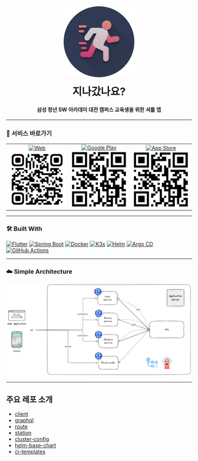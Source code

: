 
<h1 align="center">
  <a href="https://isitgone.site"><img src="/assets/isitgone.png" alt="Is It Gone?" width="192" style="margin-bottom: 10px"></a>
  <br>
  지나갔나요?
  <br>
</h1>

<h4 align="center">삼성 청년 SW 아카데미 대전 캠퍼스 교육생을 위한 셔틀 앱</h4>

---
### 🚀 서비스 바로가기

<table>
  <tr>
    <td align="center">
      <a href="https://isitgone.site">
        <img src="https://img.shields.io/badge/Web-Available-ad83d9?logo=google-chrome&logoColor=white" alt="Web" />
      </a>
      <br>
      <img src="/assets/qr-web.png" alt="Web QR" width="160" />
    </td>
    <td align="center">
      <a href="https://play.google.com/store/apps">
        <img src="https://img.shields.io/badge/Google%20Play-Coming_soon!-brightgreen?logo=google-play" alt="Google Play" />
      </a>
      <br>
      <img src="/assets/qr.png" alt="Play Store QR" width="160" />
    </td>
    <td align="center">
      <a href="https://apps.apple.com">
        <img src="https://img.shields.io/badge/App%20Store-Coming_soon!-blue?logo=apple" alt="App Store" />
      </a>
      <br>
      <img src="/assets/qr.png" alt="App Store QR" width="160" />
    </td>
  </tr>
</table>

---
### 🛠️ Built With

[![Flutter](https://img.shields.io/badge/Flutter-02569B?style=for-the-badge&logo=flutter&logoColor=white)](https://flutter.dev/) 
[![Spring Boot](https://img.shields.io/badge/Spring%20Boot-6DB33F?style=for-the-badge&logo=spring-boot&logoColor=white)](https://spring.io/projects/spring-boot) 
[![Docker](https://img.shields.io/badge/Docker-2496ED?style=for-the-badge&logo=docker&logoColor=white)](https://www.docker.com/) 
[![K3s](https://img.shields.io/badge/K3s-FF6600?style=for-the-badge&logo=k3s&logoColor=white)](https://k3s.io/) 
[![Helm](https://img.shields.io/badge/Helm-0F1689?style=for-the-badge&logo=helm&logoColor=white)](https://helm.sh/) 
[![Argo CD](https://img.shields.io/badge/Argo--CD-EF7B4D?style=for-the-badge&logo=argo&logoColor=white)](https://argo-cd.readthedocs.io/) 
[![GitHub Actions](https://img.shields.io/badge/GitHub_Actions-2088FF?style=for-the-badge&logo=github-actions&logoColor=white)](https://github.com/features/actions) 

---
### ☁️ Simple Architecture

![img_1.png](/assets/architecture.png)

---
## **주요 레포 소개**

- [client](https://github.com/IsItGone/client)
- [graphql](https://github.com/IsItGone/graphql)
- [route](https://github.com/IsItGone/route)
- [station](https://github.com/IsItGone/station)
- [cluster-config](https://github.com/IsItGone/cluster-config)
- [helm-base-chart](https://github.com/IsItGone/helm-base-chart)
- [ci-templates](https://github.com/IsItGone/ci-templates)

